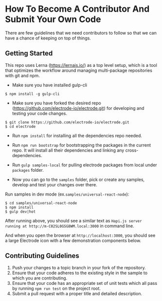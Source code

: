 # How To Become A Contributor And Submit Your Own Code
There are few guidelines that we need contributors to follow so that we can have a chance of keeping on top of things.

## Getting Started
This repo uses Lerna (https://lernajs.io/) as a top level setup, which is a tool that optimizes the workflow around managing multi-package repositories with git and npm.

* Make sure you have installed gulp-cli

````
$ npm install -g gulp-cli
````

* Make sure you have forked the desired repo (https://github.com/electrode-io/electrode.git) for developing and testing your code changes.

````
$ git clone https://github.com/electrode-io/electrode.git
$ cd electrode
````

* Run `npm install` for installing all the dependencies repo needed.

* Run `npm run bootstrap` for bootstrapping the packages in the current repo. It will install all their dependencies and linking any cross-dependencies.

* Run `gulp samples-local` for pulling electrode packages from local under `packages` folder.

* Now you can go to the `samples` folder, pick or create any samples, develop and test your changes over there.

Run samples in dev mode (ex.`samples/universal-react-node`):

```
$ cd samples/universal-react-node
$ npm install
$ gulp dev|hot
```

After running above, you should see a similar text as `Hapi.js server running at http://m-C02SL0GSG8WM.local:3000` in command line.

And when you open the browser at `http://localhost:3000`, you should see a large Electrode icon with a few demonstration components below.

## Contributing Guidelines
1. Push your changes to a topic branch in your fork of the repository.
1. Ensure that your code adheres to the existing style in the sample to which
   you are contributing.
1. Ensure that your code has an appropriate set of unit tests which all pass by running `npm run test` on the project root.
1. Submit a pull request with a proper title and detailed description.
